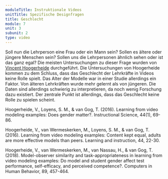 ```yaml
---
moduleTitle: Instruktionale Videos
unitTitle: Spezifische Designfragen
title: Geschlecht
module: 7
unit: 3
subunit: 2
type: video
---
```


Soll nun die Lehrperson eine Frau oder ein Mann sein? Sollen es ältere oder jüngere Menschen sein? Sollen uns die Lehrpersonen ähnlich sehen oder ist das ganz egal? Die meisten Untersuchungen zu dieser Frage wurden von [Vincent Hoogerheide]((https://scholar.google.nl/citations?user=Up5QwzIAAAAJ&hl=nl)) durchgeführt. Die Untersuchungen von Hoogerheide kommen zu dem Schluss, dass das Geschlecht der Lehrkräfte in Videos keine Rolle spielt. Das Alter der Modelle war in einer Studie allerdings ein Faktor. Von älteren Lehrkräften wurde mehr gelernt als von jüngeren. Die Daten sind allerdings schwierig zu interpretieren, da noch wenig Forschung dazu existiert. Der zentrale Punkt ist allerdings, dass das Geschlecht keine Rolle zu spielen scheint.  

Hoogerheide, V., Loyens, S. M., & van Gog, T. (2016). Learning from video modeling examples: Does gender matter?. Instructional Science, 44(1), 69-86.

Hoogerheide, V., van Wermeskerken, M., Loyens, S. M., & van Gog, T. (2016). Learning from video modeling examples: Content kept equal, adults are more effective models than peers. Learning and instruction, 44, 22-30.

Hoogerheide, V., van Wermeskerken, M., van Nassau, H., & van Gog, T. (2018). Model-observer similarity and task-appropriateness in learning from video modeling examples: Do model and student gender affect test performance, self-efficacy, and perceived competence?. Computers in Human Behavior, 89, 457-464.

